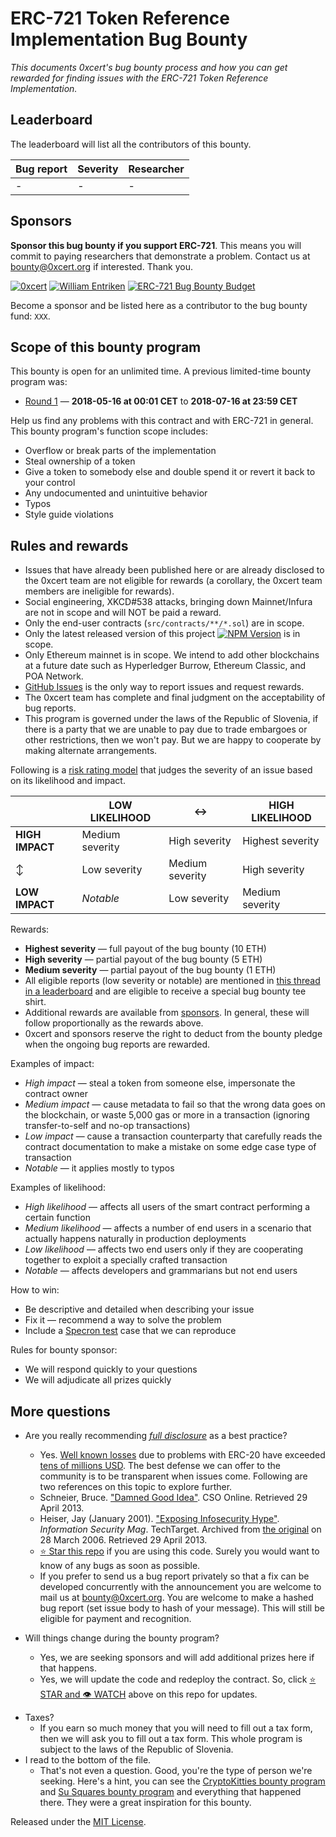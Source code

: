 # ERC-721 Token Reference Implementation Bug Bounty

*This documents 0xcert's bug bounty process and how you can get rewarded for finding issues with the ERC-721 Token Reference Implementation.*

## Leaderboard

The leaderboard will list all the contributors of this bounty.

| Bug report | Severity | Researcher
|-|-|-|
| - | - | - |

## Sponsors

**Sponsor this bug bounty if you support ERC-721**. This means you will commit to paying researchers that demonstrate a problem. Contact us at [bounty@0xcert.org](mailto:bounty@0xcert.org) if interested. Thank you.

[![0xcert](https://img.shields.io/badge/0xcert-50%20ETH-red.svg)](https://0xcert.org) [![William Entriken](https://img.shields.io/badge/William%20Entriken-5%20ETH-red.svg)](https://github.com/fulldecent) [![ERC-721 Bug Bounty Budget](https://img.shields.io/badge/ERC--721%20Bug%20Bounty%20Budget-55%20ETH-purple.svg)](https://etherscan.io/address/xxx)

Become a sponsor and be listed here as a contributor to the bug bounty fund: `XXX`.

## Scope of this bounty program

This bounty is open for an unlimited time. A previous limited-time bounty program was:

* [Round 1](https://github.com/0xcert/ethereum-erc721/issues/46) — **2018-05-16 at 00:01 CET** to **2018-07-16 at 23:59 CET**

Help us find any problems with this contract and with ERC-721 in general. This bounty program's function scope includes:

- Overflow or break parts of the implementation
- Steal ownership of a token
- Give a token to somebody else and double spend it or revert it back to your control
- Any undocumented and unintuitive behavior
- Typos
- Style guide violations

## Rules and rewards

- Issues that have already been published here or are already disclosed to the 0xcert team are not eligible for rewards (a corollary, the 0xcert team members are ineligible for rewards).
- Social engineering, XKCD#538 attacks, bringing down Mainnet/Infura are not in scope and will NOT be paid a reward.
- Only the end-user contracts (`src/contracts/**/*.sol`) are in scope.
- Only the latest released version of this project [![NPM Version](https://badge.fury.io/js/@0xcert%2Fethereum-erc721.svg)](https://www.npmjs.com/package/@0xcert/ethereum-erc721) is in scope.
- Only Ethereum mainnet is in scope. We intend to add other blockchains at a future date such as Hyperledger Burrow, Ethereum Classic, and POA Network.
- [GitHub Issues](https://github.com/0xcert/ethereum-erc721/issues) is the only way to report issues and request rewards.
- The 0xcert team has complete and final judgment on the acceptability of bug reports.
- This program is governed under the laws of the Republic of Slovenia, if there is a party that we are unable to pay due to trade embargoes or other restrictions, then we won't pay. But we are happy to cooperate by making alternate arrangements.

Following is a [risk rating model](https://www.owasp.org/index.php/OWASP_Risk_Rating_Methodology) that judges the severity of an issue based on its likelihood and impact.

|                 | LOW LIKELIHOOD  | :left_right_arrow: | HIGH LIKELIHOOD      |
| --------------- | --------------- | ------------------ | -------------------- |
| **HIGH IMPACT** | Medium severity | High severity      | Highest severity |
| :arrow_up_down: | Low severity    | Medium severity    | High severity        |
| **LOW IMPACT**  | *Notable*       | Low severity       | Medium severity      |

Rewards:

- **Highest severity** — full payout of the bug bounty (10 ETH)
- **High severity** — partial payout of the bug bounty (5 ETH)
- **Medium severity** — partial payout of the bug bounty (1 ETH)
- All eligible reports (low severity or notable) are mentioned in [this thread in a leaderboard](#leaderboard) and are eligible to receive a special bug bounty tee shirt.
- Additional rewards are available from [sponsors](#sponsors). In general, these will follow proportionally as the rewards above.
- 0xcert and sponsors reserve the right to deduct from the bounty pledge when the ongoing bug reports are rewarded.

Examples of impact:

- *High impact* — steal a token from someone else, impersonate the contract owner
- *Medium impact* — cause metadata to fail so that the wrong data goes on the blockchain, or waste 5,000 gas or more in a transaction (ignoring transfer-to-self and no-op transactions)
- *Low impact* — cause a transaction counterparty that carefully reads the contract documentation to make a mistake on some edge case type of transaction
- *Notable* — it applies mostly to typos

Examples of likelihood:

* *High likelihood* — affects all users of the smart contract performing a certain function
* *Medium likelihood* — affects a number of end users in a scenario that actually happens naturally in production deployments
* *Low likelihood* — affects two end users only if they are cooperating together to exploit a specially crafted transaction
* *Notable* — affects developers and grammarians but not end users

How to win:

- Be descriptive and detailed when describing your issue
- Fix it — recommend a way to solve the problem
- Include a [Specron test](https://specron.github.io/framework/) case that we can reproduce

Rules for bounty sponsor:

- We will respond quickly to your questions
- We will adjudicate all prizes quickly

## More questions

* Are you really recommending [*full disclosure*](https://en.wikipedia.org/wiki/Full_disclosure_(computer_security)) as a best practice?
  * Yes. [Well known losses](https://github.com/ethereum/EIPs/issues/223) due to problems with ERC-20 have exceeded [tens of millions USD]((https://github.com/ethereum/EIPs/issues/223)). The best defense we can offer to the community is to be transparent when issues come. Following are two references on this topic to explore further.
  * Schneier, Bruce. ["Damned Good Idea"](https://www.schneier.com/essay-146.html). CSO Online. Retrieved 29 April 2013.
  * Heiser, Jay (January 2001). ["Exposing Infosecurity Hype"](https://web.archive.org/web/20060328012516/http://infosecuritymag.techtarget.com/articles/january01/columns_curmudgeons_corner.shtml). *Information Security Mag*. TechTarget. Archived from [the original](http://infosecuritymag.techtarget.com/articles/january01/columns_curmudgeons_corner.shtml) on 28 March 2006. Retrieved 29 April 2013.
  * [:star: Star this repo](https://github.com/0xcert/ethereum-erc721/) if you are using this code. Surely you would want to know of any bugs as soon as possible.
  * If you prefer to send us a bug report privately so that a fix can be developed concurrently with the announcement you are welcome to mail us at [bounty@0xcert.org](mailto:bounty@0xcert.org). You are welcome to make a hashed bug report (set issue body to hash of your message). This will still be eligible for payment and recognition.

* Will things change during the bounty program?
  * Yes, we are seeking sponsors and will add additional prizes here if that happens.
  * Yes, we will update the code and redeploy the contract. So, click [:star: STAR and :eye: WATCH](https://github.com/0xcert/ethereum-erc721/) above on this repo for updates.

- Taxes?
  - If you earn so much money that you will need to fill out a tax form, then we will ask you to fill out a tax form. This whole program is subject to the laws of the Republic of Slovenia.
- I read to the bottom of the file.
  - That's not even a question. Good, you're the type of person we're seeking. Here's a hint, you can see the [CryptoKitties bounty program](https://github.com/axiomzen/cryptokitties-bounty) and [Su Squares bounty program](https://github.com/su-squares/ethereum-contract) and everything that happened there. They were a great inspiration for this bounty.

Released under the [MIT License](LICENSE). 
